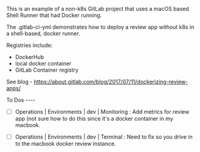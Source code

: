 This is an example of a non-k8s GitLab project that uses a macOS based Shell Runner that had Docker running.

The .gitlab-ci-yml demonstrates how to deploy a review app without k8s in a shell-based, docker runner.

Registries include:

- DockerHub
- local docker container
- GitLab Container registry

See blog - https://about.gitlab.com/blog/2017/07/11/dockerizing-review-apps/

To Dos ----

- [ ] Operations | Environments | dev | Monitoring : Add metrics for review app (not sure how to do this since it's a docker container in my macbook.

- [ ]  Operations | Environments | dev | Terminal : Need to fix so you drive in to the macbook docker review instance.

